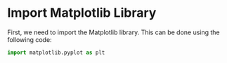 # Import Matplotlib Library

First, we need to import the Matplotlib library. This can be done using the following code:

```python
import matplotlib.pyplot as plt
```

#
